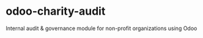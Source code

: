 # odoo-charity-audit
Internal audit &amp; governance module for non-profit organizations using Odoo
